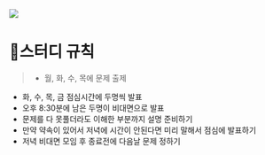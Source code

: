 <img src="https://capsule-render.vercel.app/api?type=waving&color=auto&height=200&section=header&text=알고리즘&fontSize=90" />

# 🚩스터디 규칙
>* 월, 화, 수, 목에 문제 출제
* 화, 수, 목, 금 점심시간에 두명씩 발표
* 오후 8:30분에 남은 두명이 비대면으로 발표
* 문제를 다 못풀더라도 이해한 부분까지 설명 준비하기
* 만약 약속이 있어서 저녁에 시간이 안된다면 미리 말해서 점심에 발표하기
* 저녁 비대면 모임 후 종료전에 다음날 문제 정하기

